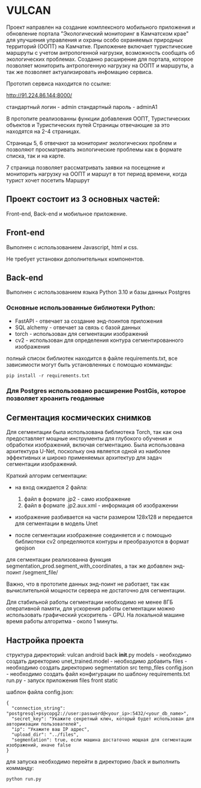 # VULCAN

Проект направлен на создание комплексного мобильного приложения и обновление портала "Экологический мониторинг в Камчатском крае" для улучшения управления и охраны особо охраняемых природных территорий (ООПТ) на Камчатке. Приложение включает туристические маршруты с учетом антропогенной нагрузки, возможность сообщать об экологических проблемах. Созданно расширение для портала, которое позволяет мониторить антропогенную нагрузку на ООПТ и маршруты, а так же позволяет актуализировать инфомацию сервиса.

Прототип сервиса находится по ссылке:

http://91.224.86.144:8000/

стандартный логин - admin
стандартный пароль - adminA1

В протопите реализованны функции добавления ООПТ, Туристических объектов и Туристических путей
Страницы отвечающие за это находятся на 2-4 страницах.

Страницы 5, 6 отвечают за мониторинг экологических проблем и позволяют просматривать экологические проблемы как в формате списка, так и на карте.

7 страница позволяет рассматривать заявки на посещение и мониторить нагрузку на ООПТ и маршут в тот период времени, когда турист хочет посетить Маршрут

## Проект состоит из 3 основных частей:

Front-end, Back-end и мобильное приложение.

## Front-end

Выполнен с использованием Javascript, html и css.

Не требует установки дополнительных компонентов.

## Back-end

Выполнен с использованием языка Python 3.10 и базы данных Postgres

### Основные использованные библиотеки Python:
- FastAPI - отвечает за создание энд-поинтов приложения
- SQL alchemy - отвечает за связь с базой данных
- torch - использован для сегментации изображений
- cv2 - использован для определения контура сегментированного изображения

полный список библиотек находится в файле requirements.txt, все зависимости могут быть установленных с помощью комманды:

```
pip install -r requirements.txt
```

### Для Postgres использовано расширение PostGis, которое позволяет хроанить геоданные


## Сегментация космических снимков

Для сегментации была использована библиотека Torch, так как она предоставляет мощные инструменты для глубокого обучения и обработки изображений, включая сегментацию.
Была использована архитектура U-Net, поскольку она является одной из наиболее эффективных и широко применяемых архитектур для задач сегментации изображений.

Краткий алгорим сегментации:

- на вход ожидается 2 файла:
    1. файл в формате .jp2 - само изображение
    2. файл в формате .jp2.aux.xml - информация об изображении

- изображение разбивается на части размером 128x128 и передается для сегментации в модель Unet

- после сегментации изображение соединяется и с помощью библиотеки cv2 определяются контуры и преобразуются в формат geojson


для сегментации реализованна функция segmentation_prod.segment_with_coordinates, а так же добавлен энд-поинт /segment_file/

Важно, что в прототипе данных энд-поинт не работает, так как вычислительной мощности сервера не достаточно для сегментации.

Для стабильной работы сегментации необходимо не менее 8ГБ оперативной памяти, для ускорения работы сегментации можно использовать графический ускоритель - GPU.
На локальной машине время работы алгоритма - около 1 минуты.

## Настройка проекта


структура директорий:
vulcan
    android
    back
        __init__.py
        models - необходимо создать директорию
            unet_trained.model - необходимо добавить
        files - необходимо создать директорию
        segmentation
        src
        temp_files
        config.json - необходимо создать файл конфигурации по шаблону
        requirements.txt
        run.py - запуск приложения
    files
    front
    static

шаблон файла config.json:

```
{
  "connection_string": "postgresql+psycopg2://user:password@<your_ip>:5432/<your_db_name>",
  "secret_key": "Укажите секретный ключ, который будет использован для авториизации пользователей",
  "ip": "Укажите ваш IP адрес",
  "upload_dir": "../files",
  "segmentation": true, если машина достаточно мощная для сегментации изображений, иначе false
}
```


для запуска необходимо перейти в директорию /back и выполнить комманду:

```
python run.py
```